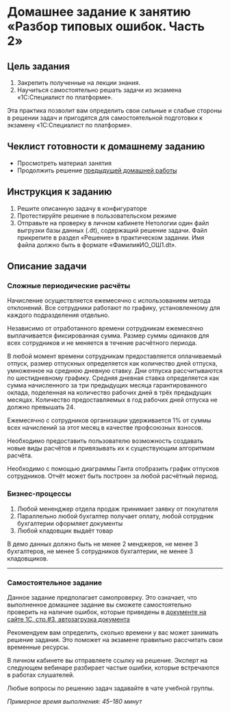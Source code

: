 # Домашнее задание к занятию «Разбор типовых ошибок. Часть 2»

## Цель задания

1. Закрепить полученные на лекции знания.
2. Научиться самостоятельно решать задачи из экзамена «1С:Специалист по платформе».

Эта практика позволит вам определить свои сильные и слабые стороны в решении задач и пригодятся для самостоятельной подготовки к экзамену «1С:Специалист по платформе».

## Чеклист готовности к домашнему заданию

- Просмотреть материал занятия
- Продолжить решение [предыдущей домашней работы](homework-16-18.md)

## Инструкция к заданию

1. Решите описанную задачу в конфигураторе
2. Протестируйте решение в пользовательском режиме
3. Отправьте на проверку в личном кабинете Нетологии один файл выгрузки базы данных (.dt), содержащий решение задачи. Файл прикрепите в раздел «Решение» в практическом задании. Имя файла должно быть в формате «ФамилияИО_ОШ1.dt».

## Описание задачи

### Сложные периодические расчёты

Начисление осуществляется ежемесячно с использованием метода отклонений. Все сотрудники работают по графику, установленному для каждого подразделения отдельно.

Независимо от отработанного времени сотрудникам ежемесячно выплачивается фиксированная сумма. Размер суммы одинаков для всех сотрудников и не меняется в течение расчётного периода.

В любой момент времени сотрудникам предоставляется оплачиваемый отпуск, размер отпускных определяется как количество дней отпуска, умноженное на среднюю дневную ставку. Дни отпуска рассчитываются по шестидневному графику. Средняя дневная ставка определяется как сумма начисленного за три предыдущих месяца гарантированного оклада, поделенная на количество рабочих дней в трёх предыдущих месяцах. Количество предоставляемых в год рабочих дней отпуска не должно превышать 24.

Ежемесячно с сотрудников организации удерживается 1% от суммы всех начислений за этот месяц в качестве профсоюзных взносов.

Необходимо предоставить пользователю возможность создавать новые виды расчётов и привязывать их к существующим алгоритмам расчёта.

Необходимо с помощью диаграммы Ганта отобразить график отпусков сотрудников. Отчёт может быть построен за любой расчётный период.

### Бизнес-процессы

1. Любой мененджер отдела продаж принимает заявку от покупателя
2. Параллельно любой бухгалтер получает оплату, любой сотрудник бухгалтерии оформляет документы
3. Любой кладовщик выдаёт товар

В демо данных должно быть не менее 2 менджеров, не менее 3 бухгалтеров, не менее 5 сотрудников бухгалтерии, не менее 3 кладовщиков.

------

### Самостоятельное задание 

Данное задание предполагает самопроверку. Это означает, что выполненное домашнее задание вы сможете самостоятельно проверить на наличие ошибок, которые приведены в [документе на сайте 1С, стр.#3, автозагрузка документа](https://static.1c.ru/rus/partners/training/files/ATT83PL.rtf?356jhteyner67j340)

Рекомендуем вам определить, сколько времени у вас может занимать решение задания. Это поможет на экзамене правильно рассчитать свои временные ресурсы.

В личном кабинете вы отправляете ссылку на решение. Эксперт на следующем вебинаре разбирает частые ошибки, которые встречаются в работах слушателей.

Любые вопросы по решению задач задавайте в чате учебной группы.

*Примерное время выполнения: 45–180 минут*
